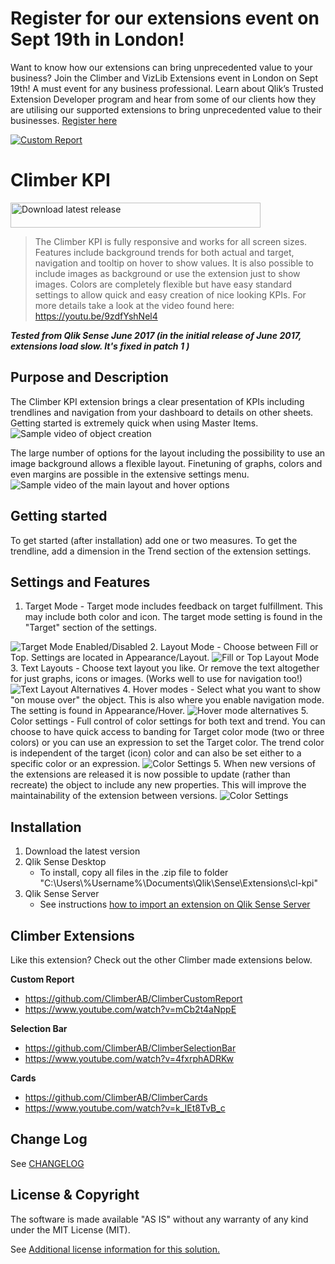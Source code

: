 # Register for our extensions event on Sept 19th in London!
Want to know how our extensions can bring unprecedented value to your business? Join the Climber and VizLib Extensions event in London on Sept 19th! A must event for any business professional. Learn about Qlik’s Trusted Extension Developer program and hear from some of our clients how they are utilising our supported extensions to bring unprecedented value to their businesses. <a href="https://goo.gl/vAiBWC">Register here</a>

<a href="https://goo.gl/vAiBWC"><img src="./screenshots/Event_Sep 19_London.jpg?raw=true" alt="Custom Report" /></a>

# Climber KPI
<a href="https://github.com/ClimberAB/ClimberKPI/releases/download/v1.5.1/cl-kpi-v1.5.1.zip" target="_blank"><img src="./screenshots/downloadbutton.png?raw=true" 
alt="Download latest release" width="400" height="40" border="0" /></a> 
>The Climber KPI is fully responsive and works for all screen sizes. Features include background trends for both actual and target, navigation and tooltip on hover to show values. It is also possible to include images as background or use the extension just to show images. Colors are completely flexible but have easy standard settings to allow quick and easy creation of nice looking KPIs. For more details take a look at the video found here: https://youtu.be/9zdfYshNel4

***Tested from Qlik Sense June 2017 (in the initial release of June 2017, extensions load slow. It's fixed in patch 1 )***

## Purpose and Description
The Climber KPI extension brings a clear presentation of KPIs including trendlines and navigation from your dashboard to details on other sheets. Getting started is extremely quick when using Master Items.  
<img src="./screenshots/samplevideo_CreateObject.gif?raw=true" alt="Sample video of object creation" />

The large number of options for the layout including the possibility to use an image background allows a flexible layout. Finetuning of graphs, colors and even margins are possible in the extensive settings menu.  
<img src="./screenshots/samplevideo_MainLayouts.gif?raw=true" alt="Sample video of the main layout and hover options" />

## Getting started
To get started (after installation) add one or two measures. To get the trendline, add a dimension in the Trend section of the extension settings. 

## Settings and Features
1. Target Mode - Target mode includes feedback on target fulfillment. This may include both color and icon. The target mode setting is found in the "Target" section of the settings.  
<img src="./screenshots/screenshot_TargetModeEnabledDisabled.png?raw=true" alt="Target Mode Enabled/Disabled" />
2. Layout Mode - Choose between Fill or Top. Settings are located in Appearance/Layout.   
<img src="./screenshots/screenshot_FillTopMode.png?raw=true" alt="Fill or Top Layout Mode" />
3. Text Layouts - Choose text layout you like. Or remove the text altogether for just graphs, icons or images. (Works well to use for navigation too!)  
<img src="./screenshots/screenshot_TextLayoutModes.png?raw=true" alt="Text Layout Alternatives" />
4. Hover modes - Select what you want to show "on mouse over" the object. This is also where you enable navigation mode. The setting is found in Appearance/Hover.  
<img src="./screenshots/screenshot_HoverModes.png?raw=true" alt="Hover mode alternatives" />
5. Color settings - Full control of color settings for both text and trend. You can choose to have quick access to banding for Target color mode (two or three colors) or you can use an expression to set the Target color. The trend color is independent of the target (icon) color and can also be set either to a specific color or an expression.  
<img src="./screenshots/screenshot_ColorSettings.png?raw=true" alt="Color Settings" />
5. When new versions of the extensions are released it is now possible to update (rather than recreate) the object to include any new properties. This will improve the maintainability of the extension between versions.  
<img src="./screenshots/screenshot_UpdateProperties.png?raw=true" alt="Color Settings" />

## Installation

1. Download the latest version
2. Qlik Sense Desktop
	* To install, copy all files in the .zip file to folder "C:\Users\\%Username%\Documents\Qlik\Sense\Extensions\cl-kpi"
3. Qlik Sense Server
	* See instructions <a href="http://help.qlik.com/en-US/sense/3.2/Subsystems/ManagementConsole/Content/import-extensions.htm"> how to import an extension on Qlik Sense Server </a>

## Climber Extensions
Like this extension? Check out the other Climber made extensions below.

**Custom Report**
* https://github.com/ClimberAB/ClimberCustomReport
* https://www.youtube.com/watch?v=mCb2t4aNppE

**Selection Bar**
* https://github.com/ClimberAB/ClimberSelectionBar
* https://www.youtube.com/watch?v=4fxrphADRKw

**Cards**
* https://github.com/ClimberAB/ClimberCards
* https://www.youtube.com/watch?v=k_IEt8TvB_c

## Change Log

See <a href="CHANGELOG.md"> CHANGELOG </a>

## License & Copyright
The software is made available "AS IS" without any warranty of any kind under the MIT License (MIT).

See <a href="LICENSE.md"> Additional license information for this solution. </a>




